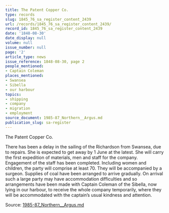 ```yaml
---
title: The Patent Copper Co.
type: records
slug: 1845_76_sa_register_content_2439
url: /records/1845_76_sa_register_content_2439/
record_id: 1845_76_sa_register_content_2439
date: '1848-08-30'
date_display: null
volume: null
issue_number: null
page: '2'
article_type: news
issue_reference: 1848-08-30, page 2
people_mentioned:
- Captain Coleman
places_mentioned:
- Swansea
- Sibella
- our harbour
topics:
- shipping
- company
- migration
- employment
source_document: 1985-87_Northern__Argus.md
publication_slug: sa-register
---
```


The Patent Copper Co.

There has been a delay in the sailing of the Richardson from Swansea, due to repairs.  She is expected to get away by 1 June at the latest.  She will carry the first expedition of materials, men and staff for the company.  Engagement of the staff has been completed.  Including women and children, the party will comprise at least 70.  They will be accompanied by a surgeon.  Supplies of coal have been arranged to arrive gradually.  On arrival such a large party may have accommodation difficulties and so arrangements have been made with Captain Coleman of the Sibella, now lying in our harbour, to receive the whole company temporarily, where they will be accommodated with the captain’s usual kindness and attention.

Source: [1985-87_Northern__Argus.md](/downloads/markdown/1985-87_Northern__Argus.md)
